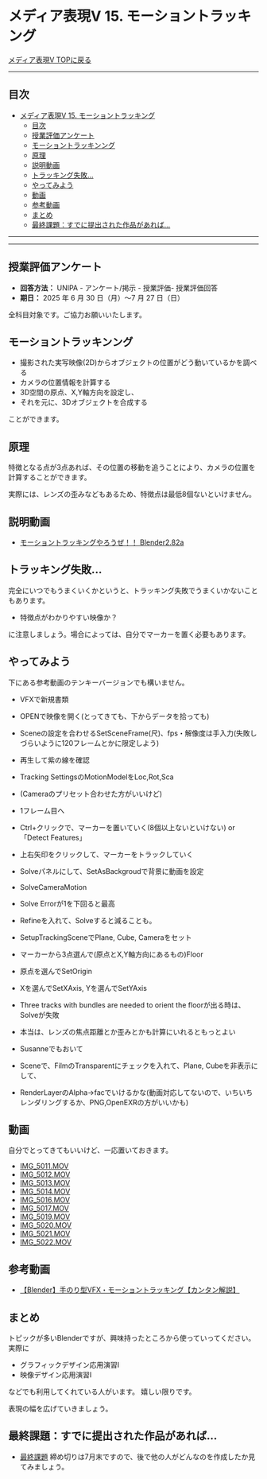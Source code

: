 # メディア表現V 15. モーショントラッキング

[メディア表現V TOPに戻る](./index.md)

---
## 目次

- [メディア表現V 15. モーショントラッキング](#メディア表現v-15-モーショントラッキング)
  - [目次](#目次)
  - [授業評価アンケート](#授業評価アンケート)
  - [モーショントラッキンング](#モーショントラッキンング)
  - [原理](#原理)
  - [説明動画](#説明動画)
  - [トラッキング失敗...](#トラッキング失敗)
  - [やってみよう](#やってみよう)
  - [動画](#動画)
  - [参考動画](#参考動画)
  - [まとめ](#まとめ)
  - [最終課題：すでに提出された作品があれば...](#最終課題すでに提出された作品があれば)

---

---
## 授業評価アンケート
- **回答方法：** UNIPA - アンケート/掲示 - 授業評価- 授業評価回答
- **期日：** 2025 年 6 月 30 日（月）～7 月 27 日（日）

全科目対象です。ご協力お願いいたします。

## モーショントラッキンング
- 撮影された実写映像(2D)からオブジェクトの位置がどう動いているかを調べる
- カメラの位置情報を計算する
- 3D空間の原点、X,Y軸方向を設定し、
- それを元に、3Dオブジェクトを合成する

ことができます。



## 原理
特徴となる点が3点あれば、その位置の移動を追うことにより、カメラの位置を計算することができます。

実際には、レンズの歪みなどもあるため、特徴点は最低8個ないといけません。

## 説明動画
- [モーショントラッキングやろうぜ！！ Blender2.82a](https://www.youtube.com/watch?v=V62Ow3SXE6c)

## トラッキング失敗...
完全にいつでもうまくいくかというと、トラッキング失敗でうまくいかないこともあります。

- 特徴点がわかりやすい映像か？

に注意しましょう。場合によっては、自分でマーカーを置く必要もあります。

## やってみよう
下にある参考動画のテンキーバージョンでも構いません。

- VFXで新規書類
- OPENで映像を開く(とってきても、下からデータを拾っても)
- Sceneの設定を合わせるSetSceneFrame(尺)、fps・解像度は手入力(失敗しづらいように120フレームとかに限定しよう)
- 再生して紫の線を確認
- Tracking SettingsのMotionModelをLoc,Rot,Sca
- (Cameraのプリセット合わせた方がいいけど)
- 1フレーム目へ
- Ctrl+クリックで、マーカーを置いていく(8個以上ないといけない) or 「Detect Features」
- 上右矢印をクリックして、マーカーをトラックしていく
- Solveパネルにして、SetAsBackgroudで背景に動画を設定
- SolveCameraMotion
- Solve Errorが1を下回ると最高
- Refineを入れて、Solveすると減ることも。

- SetupTrackingSceneでPlane, Cube, Cameraをセット
- マーカーから3点選んで(原点とX,Y軸方向にあるもの)Floor
- 原点を選んでSetOrigin
- Xを選んでSetXAxis, Yを選んでSetYAxis
- Three tracks with bundles are needed to orient the floorが出る時は、Solveが失敗
- 本当は、レンズの焦点距離とか歪みとかも計算にいれるともっとよい

- Susanneでもおいて
- Sceneで、FilmのTransparentにチェックを入れて、Plane, Cubeを非表示にして、
- RenderLayerのAlpha->facでいけるかな(動画対応してないので、いちいちレンダリングするか、PNG,OpenEXRの方がいいかも)



## 動画
自分でとってきてもいいけど、一応置いておきます。
- [IMG_5011.MOV](./data/IMG_5011.MOV)
- [IMG_5012.MOV](./data/IMG_5012.MOV)
- [IMG_5013.MOV](./data/IMG_5013.MOV)
- [IMG_5014.MOV](./data/IMG_5014.MOV)
- [IMG_5016.MOV](./data/IMG_5016.MOV)
- [IMG_5017.MOV](./data/IMG_5017.MOV)
- [IMG_5019.MOV](./data/IMG_5019.MOV)
- [IMG_5020.MOV](./data/IMG_5020.MOV)
- [IMG_5021.MOV](./data/IMG_5021.MOV)
- [IMG_5022.MOV](./data/IMG_5022.MOV)

## 参考動画
- [【Blender】手のり型VFX・モーショントラッキング【カンタン解説】](https://www.youtube.com/watch?v=8G_gxqRJ55c)

## まとめ
トピックが多いBlenderですが、興味持ったところから使っていってください。
実際に
- グラフィックデザイン応用演習I
- 映像デザイン応用演習I

などでも利用してくれている人がいます。
嬉しい限りです。

表現の幅を広げていきましょう。

## 最終課題：すでに提出された作品があれば...
- [最終課題](./mr5_kadai.md)
締め切りは7月末ですので、後で他の人がどんなのを作成したか見てみましょう。



